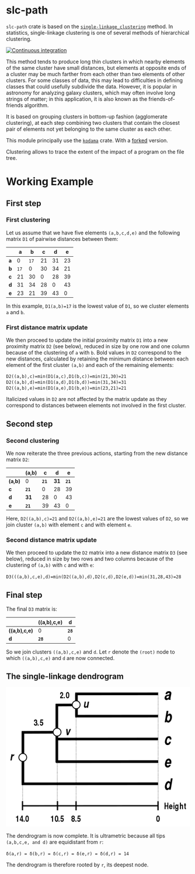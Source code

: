 # slc-path

`slc-path` crate is based on the [`single-linkage_clustering`](https://en.wikipedia.org/wiki/Single-linkage_clustering)
method. In statistics, single-linkage clustering is one of several methods of hierarchical clustering.

[![Continuous integration](https://github.com/SubconsciousCompute/slc-paths/actions/workflows/rust.yml/badge.svg?branch=master)](https://github.com/SubconsciousCompute/slc-paths/actions/workflows/rust.yml)

This method tends to produce long thin clusters in which nearby elements of the same cluster have small distances, but
elements at opposite ends of a cluster may be much farther from each other than two elements of other clusters. For some
classes of data, this may lead to difficulties in defining classes that could usefully subdivide the data. However,
it is popular in astronomy for analyzing galaxy clusters, which may often involve long strings of matter; in this
application, it is also known as the friends-of-friends algorithm.

It is based on grouping clusters in bottom-up fashion (agglomerate clustering), at each step
combining two clusters that contain the closest pair of elements not yet belonging to the same
cluster as each other.

This module principally use the [`kodama`](https://docs.rs/kodama/latest/kodama/) crate. With a
[forked](https://github.com/SubconsciousCompute/kodama) version.

Clustering allows to trace the extent of the impact of a program on the file tree.

# Working Example

## First step

### First clustering

Let us assume that we have five elements `(a,b,c,d,e)` and the following matrix `D1` of pairwise
distances between them:

|          | a    | b    | c   | d   | e   |
|----------|------|------|-----|-----|-----|
| <b>a</b> | 0    | `17` | 21  | 31  | 23  |
| <b>b</b> | `17` | 0    | 30  | 34  | 21  |
| <b>c</b> | 21   | 30   | 0   | 28  | 39  |
| <b>d</b> | 31   | 34   | 28  | 0   | 43  |
| <b>e</b> | 23   | 21   | 39  | 43  | 0   |

In this example, `D1(a,b)=17` is the lowest value of `D1`, so we cluster elements `a` and `b`.

### First distance matrix update

We then proceed to update the initial proximity matrix `D1` into a new proximity matrix `D2`
(see below), reduced in size by one row and one column because of the clustering of `a` with `b`.
Bold values in `D2` correspond to the new distances, calculated by retaining the minimum distance
between each element of the first cluster `(a,b)` and each of the remaining elements:

```
D2((a,b),c)=min(D1(a,c),D1(b,c))=min(21,30)=21
D2((a,b),d)=min(D1(a,d),D1(b,d))=min(31,34)=31
D2((a,b),e)=min(D1(a,e),D1(b,e))=min(23,21)=21
```

Italicized values in `D2` are not affected by the matrix update as they correspond to distances
between elements not involved in the first cluster.

## Second step

### Second clustering

We now reiterate the three previous actions, starting from the new distance matrix `D2`:

|              | (a,b)       | c           | d         | e           |
|--------------|-------------|-------------|-----------|-------------|
| <b>(a,b)</b> | 0           | <b>`21`</b> | <b>31</b> | <b>`21`</b> |
| <b>c</b>     | <b>`21`</b> | 0           | 28        | 39          |
| <b>d</b>     | <b>31</b>   | 28          | 0         | 43          |
| <b>e</b>     | <b>`21`</b> | 39          | 43        | 0           |

Here, `D2((a,b),c)=21` and `D2((a,b),e)=21` are the lowest values of `D2`, so we join cluster `(a,b)`
with element `c` and with element `e`.

### Second distance matrix update

We then proceed to update the `D2` matrix into a new distance matrix `D3` (see below), reduced in
size by two rows and two columns because of the clustering of `(a,b)` with `c` and with `e`:

`D3(((a,b),c,e),d)=min(D2((a,b),d),D2(c,d),D2(e,d))=min(31,28,43)=28`

## Final step

The final `D3` matrix is:

|                    | ((a,b),c,e) | d           |
|--------------------|-------------|-------------|
| <b>((a,b),c,e)</b> | 0           | <b>`28`</b> |
| <b>d</b>           | <b>`28`</b> | 0           |

So we join clusters `((a,b),c,e)` and `d`.
Let `r` denote the `(root)` node to which `((a,b),c,e)` and `d` are now connected.

## The single-linkage dendrogram

![Single Linkage Dendrogram 5S data](readme_resources/linkage.png)

The dendrogram is now complete. It is ultrametric because all tips `(a,b,c,e, and d)` are equidistant from `r`:

`δ(a,r) = δ(b,r) = δ(c,r) = δ(e,r) = δ(d,r) = 14`

The dendrogram is therefore rooted by `r`, its deepest node. 